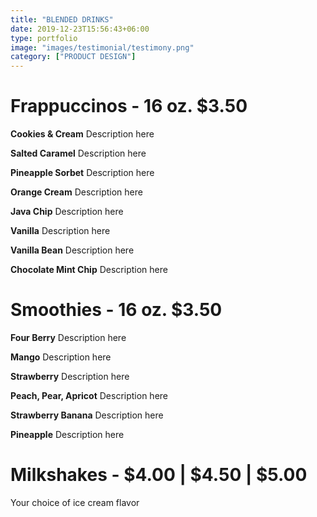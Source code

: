 ```yaml
---
title: "BLENDED DRINKS"
date: 2019-12-23T15:56:43+06:00
type: portfolio
image: "images/testimonial/testimony.png"
category: ["PRODUCT DESIGN"]
---
```


# Frappuccinos - 16 oz. $3.50

**Cookies & Cream**
Description here

**Salted Caramel**
Description here

**Pineapple Sorbet**
Description here

**Orange Cream**
Description here

**Java Chip**
Description here

**Vanilla**
Description here

**Vanilla Bean**
Description here

**Chocolate Mint Chip**
Description here

# Smoothies - 16 oz. $3.50

**Four Berry**
Description here

**Mango**
Description here

**Strawberry**
Description here

**Peach, Pear, Apricot**
Description here

**Strawberry Banana**
Description here

**Pineapple**
Description here

# Milkshakes - $4.00 | $4.50 | $5.00
Your choice of ice cream flavor
